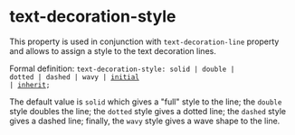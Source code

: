 # text-decoration-style

This property is used in conjunction with `text-decoration-line` property  and allows to assign a style to the text decoration lines.

Formal definition: <code>text-decoration-style: solid | double | dotted | dashed | wavy | [initial](/stylo/documentation/css#css-property-values-initial) 
| [inherit](/stylo/documentation/css#css-property-values-inherit);</code>

The default value is `solid` which gives a "full" style to the line; the `double` style doubles the line; the `dotted` style gives a dotted line; the `dashed` style gives a dashed line; finally, the `wavy` style gives a wave shape to the line.
